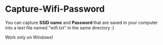 # Capture-Wifi-Password


You can capture <b>SSID name</b> and <b> Password </b> that are saved in your computer into a text file named "wifi.txt" in the same directory :)


Work only on Windows!

